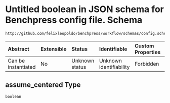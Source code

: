 # Untitled boolean in JSON schema for Benchpress config file. Schema

```txt
http://github.com/felixleopoldo/benchpress/workflow/schemas/config.schema.json#/definitions/sklearn_glasso/properties/assume_centered
```



| Abstract            | Extensible | Status         | Identifiable            | Custom Properties | Additional Properties | Access Restrictions | Defined In                                                       |
| :------------------ | :--------- | :------------- | :---------------------- | :---------------- | :-------------------- | :------------------ | :--------------------------------------------------------------- |
| Can be instantiated | No         | Unknown status | Unknown identifiability | Forbidden         | Allowed               | none                | [config.schema.json*](config.schema.json "open original schema") |

## assume_centered Type

`boolean`

